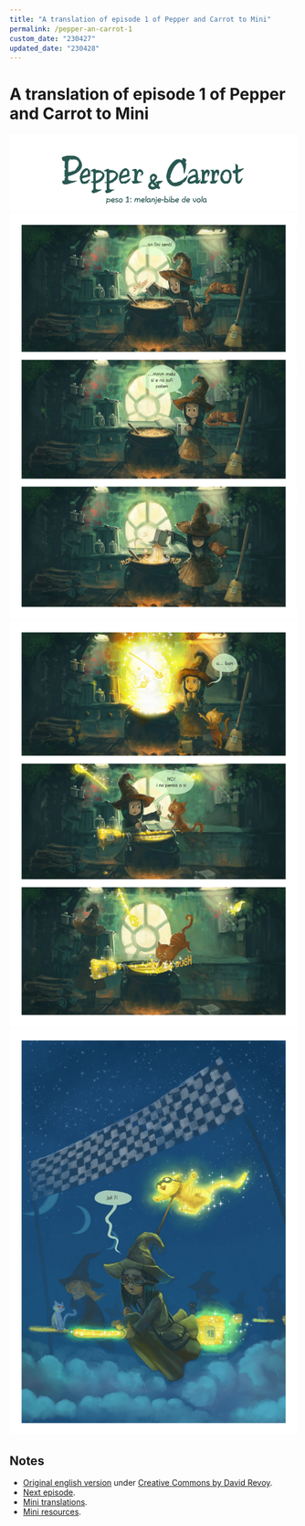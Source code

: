 ```yaml
---
title: "A translation of episode 1 of Pepper and Carrot to Mini"
permalink: /pepper-an-carrot-1
custom_date: "230427"
updated_date: "230428"
---
```


# A translation of episode 1 of Pepper and Carrot to Mini

![](/assets/images/pepper_carrot_01_00.png)
![](/assets/images/pepper_carrot_01_01.png)
![](/assets/images/pepper_carrot_01_02.png)
![](/assets/images/pepper_carrot_01_03.png)

## Notes

- [Original english version](https://www.peppercarrot.com/en/webcomic/ep01_Potion-of-Flight.html) under [Creative Commons by David Revoy](https://creativecommons.org/licenses/by/4.0/).
- [Next episode](/pepper-an-carrot-2).
- [Mini translations](/mini-translations).
- [Mini resources](/mini-resources).

